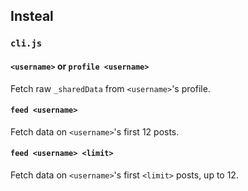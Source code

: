 ## Insteal

### `cli.js`

#### `<username>` or `profile <username>`

Fetch raw `_sharedData` from `<username>`'s profile.

#### `feed <username>`

Fetch data on `<username>`'s first 12 posts.

#### `feed <username> <limit>`

Fetch data on `<username>`'s first `<limit>` posts, up to 12.